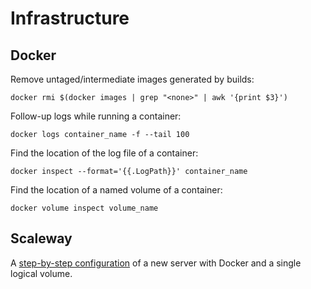 # Infrastructure

## Docker

Remove untaged/intermediate images generated by builds:
```
docker rmi $(docker images | grep "<none>" | awk '{print $3}')
```
Follow-up logs while running a container:
```
docker logs container_name -f --tail 100
```
Find the location of the log file of a container:
```
docker inspect --format='{{.LogPath}}' container_name
```
Find the location of a named volume of a container:
```
docker volume inspect volume_name
```

## Scaleway

A [step-by-step configuration](https://gist.github.com/cnouguier/a1ecc88f67819a610ae8e4d221789a8c) of a new server with Docker and a single logical volume.
